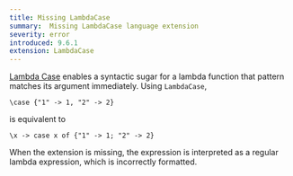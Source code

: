 ```yaml
---
title: Missing LambdaCase
summary:  Missing LambdaCase language extension
severity: error
introduced: 9.6.1
extension: LambdaCase
---
```


[Lambda Case](https://ghc.gitlab.haskell.org/ghc/doc/users_guide/exts/lambda_case.html)
enables a syntactic sugar for a lambda function that pattern matches its argument immediately.
Using `LambdaCase`,
```
\case {"1" -> 1, "2" -> 2}
```
is equivalent to
```
\x -> case x of {"1" -> 1; "2" -> 2}
```

When the extension is missing, the expression is interpreted as a regular lambda expression, which is incorrectly formatted.